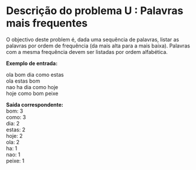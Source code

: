 # Descrição do problema U : Palavras mais frequentes

O objectivo deste problem é, dada uma sequência de palavras, listar as palavras por ordem de frequência (da mais alta para a mais baixa). Palavras com a mesma frequência devem ser listadas por ordem alfabética.  

**Exemplo de entrada:**

ola bom dia como estas  
ola estas bom  
nao ha dia como hoje  
hoje como bom peixe  

**Saída correspondente:**  
bom: 3  
como: 3  
dia: 2  
estas: 2  
hoje: 2  
ola: 2  
ha: 1  
nao: 1  
peixe: 1  